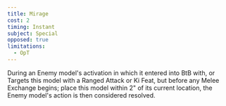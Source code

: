 ```yaml
---
title: Mirage
cost: 2
timing: Instant
subject: Special
opposed: true
limitations:
  - OpT
---
```

During an Enemy model's activation in which it entered into BtB with, or Targets this model with a Ranged Attack or Ki Feat, but before any Melee Exchange begins; place this model within 2" of its current location, the Enemy model's action is then considered resolved.